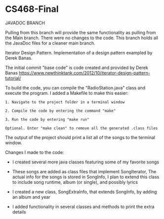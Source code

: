 # CS468-Final

JAVADOC BRANCH

Pulling from this branch will provide the same functionality as pulling from the Main branch. There were no changes to the code. This branch holds all the JavaDoc files for a cleaner main branch.

Iterator Design Pattern. Implementation of a design pattern exampled by Derek Banas.

The initial commit "base code" is code created and provided by Derek Banas
https://www.newthinktank.com/2012/10/iterator-design-pattern-tutorial/

To build the code, you can compile the "RadioStation.java" class and execute the program.
I added a Makefile to make this easier:

    1. Navigate to the project folder in a terminal window
    
    2. Compile the code by entering the command "make"
    
    3. Run the code by entering "make run"
    
    Optional. Enter "make clean" to remove all the generated .class files

The output of the project should print a list all of the songs to the terminal window.


Changes I made to the code:
- I created several more java classes featuring some of my favorite songs
- These songs are added as class files that implement SongIterator,
   The actual info for the songs is stored in SongInfo, I plan to extend 
   this class to include song runtime, album (or single), and possibly lyrics

- I created a new class, SongExtraInfo, that extends SongInfo, by adding an album and year

- I added functionality in several classes and methods to print the extra details
